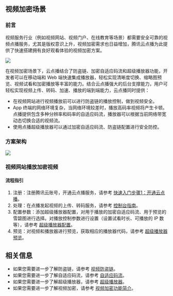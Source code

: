## 视频加密场景
### 前言
视频服务行业（例如视频网站、视频门户、在线教育等场景）都需要安全可靠的视频点播服务，尤其是版权意识上升，视频加密需求也日益增加，腾讯云点播为此提供了快速搭建拥有良好观看体验的视频加密方案。

![](https://main.qcloudimg.com/raw/17766ec14d8e963d49185a24ca4f4518.png)

在视频加密场景下，云点播结合了防盗链、加密自适应码流和超级播放器功能，开发者可以在移动端和 Web 端快速集成播放器，轻松实现清晰度切换、缩略图预览、视频试看和加密播放等丰富的能力。结合云点播强大的后台支撑能力，用户可轻松实现视频上传、转码、加速、播放的端到端能力，云点播同时提供：
- 在视频网站进行视频播放前可以进行防盗链的播放控制，做到视频安全。
- App 终端的网络环境复杂，当网络环境较差时，播放高码率视频将产生卡顿。点播提供包含多种分辨率和码率的自适应码流，播放器可以根据当前网络带宽动态切换合适的视频流。
- 使用点播超级播放器可以通过加密自适应码流、防盗链配置进行安全防控。

### 方案架构
![](https://main.qcloudimg.com/raw/4269d7ea3a615fced0c7ac6f3c09332e.png)

### 视频网站播放加密视频
#### 流程指引
1. 注册：注册腾讯云账号，开通云点播服务，请参考 [快速入门步骤1：开通云点播](https://cloud.tencent.com/document/product/266/8757#.E6.AD.A5.E9.AA.A41.EF.BC.9A.E5.BC.80.E9.80.9A.E4.BA.91.E7.82.B9.E6.92.AD)。
2. 处理：在点播发起视频的上传、转码服务，请参考 [控制台指南](https://cloud.tencent.com/document/product/266/2841)。
3. 配置参数：添加超级播放器配置，对用于播放的加密自适应码流、用于预览的雪碧图进行选择。对播放控制参数进行设置（设置试看时长、可播放的 IP 数等），请参考 [超级播放器配置](https://cloud.tencent.com/document/product/266/42899)。
4. 预览：对视频和播放器进行预览，获取相应的播放器代码，请参考 [超级播放器预览](https://cloud.tencent.com/document/product/266/36452#.E8.B6.85.E7.BA.A7.E6.92.AD.E6.94.BE.E5.99.A8.E9.A2.84.E8.A7.88)。


## 相关信息
- 如果您需要进一步了解防盗链，请参考 [视频防盗链](https://cloud.tencent.com/document/product/266/11243)。
- 如果您需要进一步了解自适应码流，请参考 [自适应码流](https://cloud.tencent.com/document/product/266/34071)。
- 如果您需要进一步了解超级播放器，请参考 [超级播放器](https://cloud.tencent.com/document/product/266/42435)。
- 如果您需要进一步了解视频加密，请参考 [视频加密功能简介](https://cloud.tencent.com/document/product/266/43632)。


